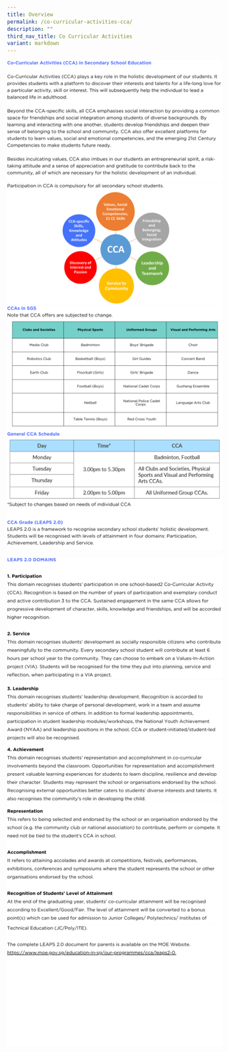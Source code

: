 ```yaml
---
title: Overview
permalink: /co-curricular-activities-cca/
description: ""
third_nav_title: Co Curricular Activities
variant: markdown
---
```

![](/images/ccaoverview2024__1_.png)
![](/images/ccaoverview2024__2_.png)
![](/images/ccaoverview2024__3_.png)
![](/images/ccaoverview2024__4_.png)

![](/images/ccaoverview2024__5_.png)
![](/images/ccaoverview2024__6_.png)
![](/images/ccaoverview2024__7_.png)
<a href="https://www.moe.gov.sg/education-in-sg/our-programmes/cca/leaps2-0"><img src="/images/School_Website.png"></a>